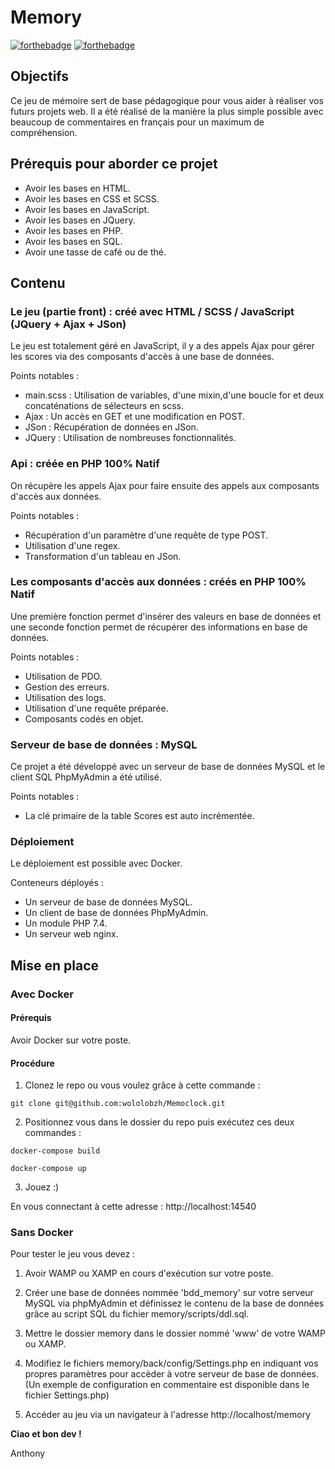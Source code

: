 # Memory

[![forthebadge](http://forthebadge.com/images/badges/built-with-love.svg)](http://forthebadge.com)  [![forthebadge](https://forthebadge.com/images/badges/powered-by-coffee.svg)](http://forthebadge.com)


## Objectifs
Ce jeu de mémoire sert de base pédagogique pour vous aider à réaliser vos futurs projets web. Il a été réalisé de la manière la plus simple possible avec beaucoup de commentaires en français pour un maximum de compréhension.

## Prérequis pour aborder ce projet

- Avoir les bases en HTML.
- Avoir les bases en CSS et SCSS.
- Avoir les bases en JavaScript.
- Avoir les bases en JQuery.
- Avoir les bases en PHP.
- Avoir les bases en SQL.
- Avoir une tasse de café ou de thé.

## Contenu

### Le jeu (partie front) : créé avec HTML / SCSS / JavaScript (JQuery + Ajax + JSon)

Le jeu est totalement géré en JavaScript, il y a des appels Ajax pour gérer les scores via des composants d'accès à une base de données.

Points notables :
- main.scss : Utilisation de variables, d'une mixin,d'une boucle for et deux concaténations de sélecteurs en scss.
- Ajax : Un accès en GET et une modification en POST.
- JSon : Récupération de données en JSon.
- JQuery : Utilisation de nombreuses fonctionnalités.

### Api : créée en PHP 100% Natif

On récupère les appels Ajax pour faire ensuite des appels aux composants d'accès aux données.

Points notables :
- Récupération d'un paramètre d'une requête de type POST.
- Utilisation d'une regex.
- Transformation d'un tableau en JSon.

### Les composants d'accès aux données : créés en PHP 100% Natif

Une première fonction permet d'insérer des valeurs en base de données et une seconde fonction permet de récupérer des informations en base de données.

Points notables :
- Utilisation de PDO.
- Gestion des erreurs.
- Utilisation des logs.
- Utilisation d'une requête préparée.
- Composants codés en objet.

### Serveur de base de données : MySQL

Ce projet a été développé avec un serveur de base de données MySQL et le client SQL PhpMyAdmin a été utilisé.

Points notables :
- La clé primaire de la table Scores est auto incrémentée.

### Déploiement

Le déploiement est possible avec Docker.

Conteneurs déployés :
- Un serveur de base de données MySQL.
- Un client de base de données PhpMyAdmin.
- Un module PHP 7.4.
- Un serveur web nginx.

## Mise en place

### Avec Docker

#### Prérequis

Avoir Docker sur votre poste.

#### Procédure

1. Clonez le repo ou vous voulez grâce à cette commande :

```
git clone git@github.com:wololobzh/Memoclock.git
```

2. Positionnez vous dans le dossier du repo puis exécutez ces deux commandes :

```
docker-compose build

docker-compose up
```

3. Jouez :)

En vous connectant à cette adresse : http://localhost:14540

### Sans Docker

Pour tester le jeu vous devez :

1. Avoir WAMP ou XAMP en cours d'exécution sur votre poste.

2. Créer une base de données nommée 'bdd_memory' sur votre serveur MySQL via phpMyAdmin et définissez le contenu de la base de données grâce au script SQL du fichier memory/scripts/ddl.sql.

3. Mettre le dossier memory dans le dossier nommé 'www' de votre WAMP ou XAMP.

4. Modifiez le fichiers memory/back/config/Settings.php en indiquant vos propres paramètres pour accèder à votre serveur de base de données. (Un exemple de configuration en commentaire est disponible dans le fichier Settings.php)

5. Accéder au jeu via un navigateur à l'adresse http://localhost/memory



**Ciao et bon dev !**

Anthony